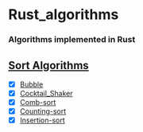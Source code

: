 # Rust_algorithms

### Algorithms implemented in Rust

## [Sort Algorithms](./src/sorting)

- [x] [Bubble](./src/sorting/bubble_sort.rs)
- [x] [Cocktail_Shaker](./src/sorting/cocktail_shaker_sort.rs)
- [x] [Comb-sort](./src/sorting/comb_sort.rs)
- [x] [Counting-sort](./src/sorting/counting_sort.rs)
- [x] [Insertion-sort](./src/sorting/insertion_sort.rs)
